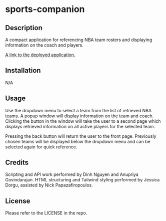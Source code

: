 # sports-companion

## Description

A compact application for referencing NBA team rosters and displaying information on the coach and players.

[A link to the deployed application.](https://dinh282.github.io/sports-companion/)

## Installation

N/A

## Usage

Use the dropdown menu to select a team from the list of retrieved NBA teams. A popup window will display information on the team and coach. Clicking the button in the window will take the user to a second page which displays retrieved information on all active players for the selected team.

Pressing the back button will return the user to the front page. Previously chosen teams will be displayed below the dropdown menu and can be selected again for quick reference.

## Credits

Scripting and API work performed by Dinh Nguyen and Anupriya Govindarajan.
HTML structuring and Tailwind styling performed by Jessica Dorgu, assisted by Nick Papazafiropoulos.

## License

Please refer to the LICENSE in the repo.
